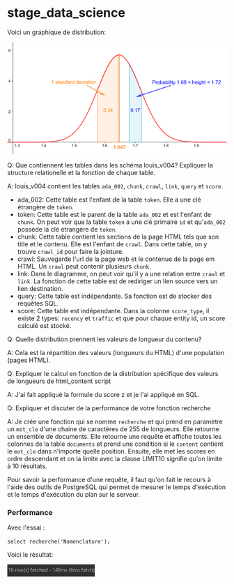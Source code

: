 # stage_data_science

Voici un graphique de distribution:

![Distribution_Graph](https://github.com/TheRealiPaul/stage_data_science/blob/main/normal%20distribution.png?raw=true)

Q: Que contiennent les tables dans les schéma louis_v004? Expliquer la structure relationelle et la fonction de chaque table.

A: louis_v004 contient les tables `ada_002`, `chunk`, `crawl`, `link`, `query` et `score`.
- ada_002: Cette table est l'enfant de la table `token`. Elle a une clé étrangère de `token`.
- token: Cette table est le parent de la table `ada_002` et est l'enfant de `chunk`. On peut voir que la table `token` a une clé primaire `id` et qu'`ada_002` possède la clé étrangère de `token`.
- chunk: Cette table contient les sections de la page HTML tels que son title et le contenu. Elle est l'enfant de `crawl`. Dans cette table, on y trouve `crawl_id` pour faire la jointure.
- crawl: Sauvegarde l'url de la page web et le contenue de la page em HTML. Un `crawl` peut contenir plusieurs `chunk`.
- link: Dans le diagramme, on peut voir qu'il y a une relation entre `crawl` et `link`. La fonction de cette table est de rediriger un lien source vers un lien destination.
- query: Cette table est indépendante. Sa fonction est de stocker des requêtes SQL.
- score: Cette table est indépendante. Dans la colonne `score_type`, il existe 2 types: `recency` et `traffic` et que pour chaque entity id, un score calculé est stocké.

Q: Quelle distribution prennent les valeurs de longueur du contenu?

A: Cela est la répartition des valeurs (longueurs du HTML) d'une population (pages HTML).

Q: Expliquer le calcul en fonction de la distribution spécifique des valeurs de longueurs de html_content script

A: J'ai fait appliqué la formule du score z et je l'ai appliqué en SQL.

Q: Expliquer et discuter de la performance de votre fonction recherche

A: Je crée une fonction qui se nomme `recherche` et qui prend en paramètre un `mot_cle` d'une chaine de caractères de 255 de longueurs.
Elle retourne un ensemble de documents.
Elle retourne une requête et affiche toutes les colonnes de la table `documents` et prend une condition si le `content` contient le `mot_cle` dans n'importe quelle position. Ensuite, elle met les scores en ordre descendant et on la limite avec la clause LIMIT10 signifie qu'on limite à 10 résultats.

Pour savoir la performance d'une requête, il faut qu'on fait le recours à l'aide des outils de PostgreSQL qui permet de mesurer le temps d'exécution et le temps d'exécution du plan sur le serveur.

### Performance
Avec l'essai :

`select recherche('Nomenclature');`

Voici le résultat:

![Recherche_performance](https://github.com/TheRealiPaul/stage_data_science/blob/main/stage_peformance_recherche.png?raw=true)

